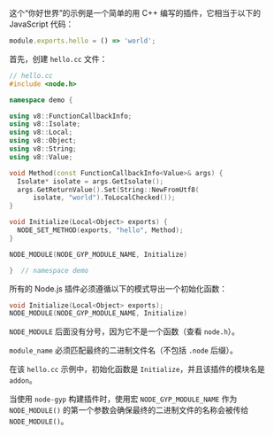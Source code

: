 
这个“你好世界”的示例是一个简单的用 C++ 编写的插件，它相当于以下的 JavaScript 代码：

```js
module.exports.hello = () => 'world';
```

首先，创建 `hello.cc` 文件：

```cpp
// hello.cc
#include <node.h>

namespace demo {

using v8::FunctionCallbackInfo;
using v8::Isolate;
using v8::Local;
using v8::Object;
using v8::String;
using v8::Value;

void Method(const FunctionCallbackInfo<Value>& args) {
  Isolate* isolate = args.GetIsolate();
  args.GetReturnValue().Set(String::NewFromUtf8(
      isolate, "world").ToLocalChecked());
}

void Initialize(Local<Object> exports) {
  NODE_SET_METHOD(exports, "hello", Method);
}

NODE_MODULE(NODE_GYP_MODULE_NAME, Initialize)

}  // namespace demo
```

所有的 Node.js 插件必须遵循以下的模式导出一个初始化函数：

```cpp
void Initialize(Local<Object> exports);
NODE_MODULE(NODE_GYP_MODULE_NAME, Initialize)
```

`NODE_MODULE` 后面没有分号，因为它不是一个函数（查看 `node.h`）。

`module_name` 必须匹配最终的二进制文件名（不包括 `.node` 后缀）。

在该 `hello.cc` 示例中，初始化函数是 `Initialize`，并且该插件的模块名是 `addon`。

当使用 `node-gyp` 构建插件时，使用宏 `NODE_GYP_MODULE_NAME` 作为 `NODE_MODULE()` 的第一个参数会确保最终的二进制文件的名称会被传给 `NODE_MODULE()`。

